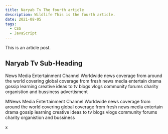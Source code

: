 ```yaml
---
title: Naryab Tv The fourth article
description: Wildlife This is the fourth article.
date: 2021-08-05
tags:
  - CSS
  - JavaScript
---
```


This is an article post.

## Naryab Tv Sub-Heading

News Media Entertainment Channel 
Worldwide news coverage from around the world covering global coverage from fresh news media
entertain drama gossip learning creative ideas to tv blogs vlogs community forums charity organistion and bussiness advertisment 

MNews Media Entertainment Channel 
Worldwide news coverage from around the world covering global coverage from fresh news media
entertain drama gossip learning creative ideas to tv blogs vlogs community forums charity organistion and bussiness 

x